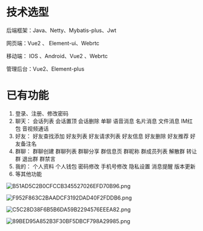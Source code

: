 # 技术选型

后端框架：Java、Netty、Mybatis-plus、Jwt

网页端：Vue2 、 Element-ui、Webrtc

移动端： IOS 、Android、Vue2 、Webrtc

管理后台：Vue2、Element-plus


# 已有功能
1. 登录、注册、修改密码
2. 聊天： 会话列表 会话置顶 会话删除 单聊 语音消息 名片消息 文件消息 IM红包 音视频通话
3. 好友： 好友查找添加 好友列表 好友请求列表 好友信息 好友删除 好友推荐 好友备注名
4. 群聊： 群聊创建 群聊列表 群聊分享 群信息页 群昵称 群成员列表 解散群 转让群 退出群 群禁言
5. 我的： 个人资料 个人钱包 密码修改 手机号修改 隐私设置 消息提醒 版本更新
6. 等其他功能


![B51AD5C2B0CFCCB345527026EFD70B96.png](../../B51AD5C2B0CFCCB345527026EFD70B96.png)

![F952F863C2BAADCF3192DAD40F2FDDB6.png](../../F952F863C2BAADCF3192DAD40F2FDDB6.png)

![C5C28D38F6B5B6DA59B2294576EEEA82.png](../../C5C28D38F6B5B6DA59B2294576EEEA82.png)

![89BED95A852B3F30BF5DBCF798A29985.png](../../89BED95A852B3F30BF5DBCF798A29985.png)